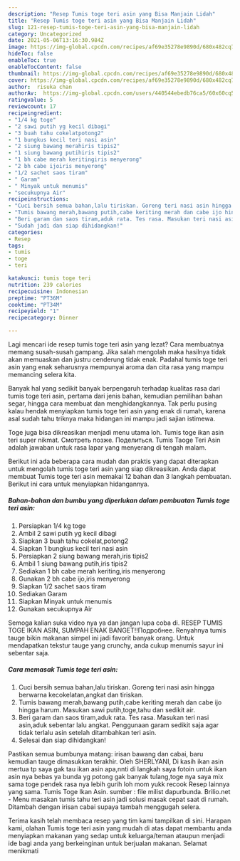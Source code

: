 ```yaml
---
description: "Resep Tumis toge teri asin yang Bisa Manjain Lidah"
title: "Resep Tumis toge teri asin yang Bisa Manjain Lidah"
slug: 121-resep-tumis-toge-teri-asin-yang-bisa-manjain-lidah
category: Uncategorized
date: 2021-05-06T13:16:30.984Z
image: https://img-global.cpcdn.com/recipes/af69e35278e9890d/680x482cq70/tumis-toge-teri-asin-foto-resep-utama.jpg
hideToc: false
enableToc: true
enableTocContent: false
thumbnail: https://img-global.cpcdn.com/recipes/af69e35278e9890d/680x482cq70/tumis-toge-teri-asin-foto-resep-utama.jpg
cover: https://img-global.cpcdn.com/recipes/af69e35278e9890d/680x482cq70/tumis-toge-teri-asin-foto-resep-utama.jpg
author:  risuka chan
authorAv:  https://img-global.cpcdn.com/users/440544ebedb76ca5/60x60cq50/avatar.jpg
ratingvalue: 5
reviewcount: 17
recipeingredient:
- "1/4 kg toge"
- "2 sawi putih yg kecil dibagi"
- "3 buah tahu cokelatpotong2"
- "1 bungkus kecil teri nasi asin"
- "2 siung bawang merahiris tipis2"
- "1 siung bawang putihiris tipis2"
- "1 bh cabe merah keritingiris menyerong"
- "2 bh cabe ijoiris menyerong"
- "1/2 sachet saos tiram"
- " Garam"
- " Minyak untuk menumis"
- "secukupnya Air"
recipeinstructions:
- "Cuci bersih semua bahan,lalu tiriskan. Goreng teri nasi asin hingga berwarna kecokelatan,angkat dan tiriskan."
- "Tumis bawang merah,bawang putih,cabe keriting merah dan cabe ijo hingga harum. Masukan sawi putih,toge,tahu dan sedikit air."
- "Beri garam dan saos tiram,aduk rata. Tes rasa. Masukan teri nasi asin,aduk sebentar lalu angkat. Penggunaan garam sedikit saja agar tidak terlalu asin setelah ditambahkan teri asin."
- "Sudah jadi dan siap dihidangkan!"
categories:
- Resep
tags:
- tumis
- toge
- teri

katakunci: tumis toge teri 
nutrition: 239 calories
recipecuisine: Indonesian
preptime: "PT36M"
cooktime: "PT34M"
recipeyield: "1"
recipecategory: Dinner

---
```



Lagi mencari ide resep tumis toge teri asin yang lezat? Cara membuatnya memang susah-susah gampang. Jika salah mengolah maka hasilnya tidak akan memuaskan dan justru cenderung tidak enak. Padahal tumis toge teri asin yang enak seharusnya mempunyai aroma dan cita rasa yang mampu memancing selera kita.


Banyak hal yang sedikit banyak berpengaruh terhadap kualitas rasa dari tumis toge teri asin, pertama dari jenis bahan, kemudian pemilihan bahan segar, hingga cara membuat dan menghidangkannya. Tak perlu pusing kalau hendak menyiapkan tumis toge teri asin yang enak di rumah, karena asal sudah tahu triknya maka hidangan ini mampu jadi sajian istimewa.

Toge juga bisa dikreasikan menjadi menu utama loh. Tumis toge ikan asin teri super nikmat. Смотреть позже. Поделиться. Tumis Taoge Teri Asin adalah jawaban untuk rasa lapar yang menyerang di tengah malam.


Berikut ini ada beberapa cara mudah dan praktis yang dapat diterapkan untuk mengolah tumis toge teri asin yang siap dikreasikan. Anda dapat membuat Tumis toge teri asin memakai 12 bahan dan 3 langkah pembuatan. Berikut ini cara untuk menyiapkan hidangannya.

<!--inarticleads1-->

##### Bahan-bahan dan bumbu yang diperlukan dalam pembuatan Tumis toge teri asin:

1. Persiapkan 1/4 kg toge
1. Ambil 2 sawi putih yg kecil dibagi
1. Siapkan 3 buah tahu cokelat,potong2
1. Siapkan 1 bungkus kecil teri nasi asin
1. Persiapkan 2 siung bawang merah,iris tipis2
1. Ambil 1 siung bawang putih,iris tipis2
1. Sediakan 1 bh cabe merah keriting,iris menyerong
1. Gunakan 2 bh cabe ijo,iris menyerong
1. Siapkan 1/2 sachet saos tiram
1. Sediakan  Garam
1. Siapkan  Minyak untuk menumis
1. Gunakan secukupnya Air


Semoga kalian suka video nya ya dan jangan lupa coba di. RESEP TUMIS TOGE IKAN ASIN, SUMPAH ENAK BANGET!!Подробнее. Renyahnya tumis tauge bikin makanan simpel ini jadi favorit banyak orang. Untuk mendapatkan tekstur tauge yang crunchy, anda cukup menumis sayur ini sebentar saja. 

<!--inarticleads2-->

##### Cara memasak Tumis toge teri asin:

1. Cuci bersih semua bahan,lalu tiriskan. Goreng teri nasi asin hingga berwarna kecokelatan,angkat dan tiriskan.
1. Tumis bawang merah,bawang putih,cabe keriting merah dan cabe ijo hingga harum. Masukan sawi putih,toge,tahu dan sedikit air.
1. Beri garam dan saos tiram,aduk rata. Tes rasa. Masukan teri nasi asin,aduk sebentar lalu angkat. Penggunaan garam sedikit saja agar tidak terlalu asin setelah ditambahkan teri asin.
1. Selesai dan siap dihidangkan!

Pastikan semua bumbunya matang: irisan bawang dan cabai, baru kemudian tauge dimasukkan terakhir. Oleh SHERLYANI, Di kasih ikan asin mertua tp saya gak tau ikan asin apa,nnti di langkah saya fotoin untuk ikan asin nya bebas ya bunda yg potong gak banyak tulang,toge nya saya mix sama toge pendek rasa nya lebih gurih loh mom yukk recook Resep lainnya yang sama. Tumis Toge Ikan Asin. sumber : file milist dapurbunda. Brilio.net - Menu masakan tumis tahu teri asin jadi solusi masak cepat saat di rumah. Ditambah dengan irisan cabai supaya tambah menggugah selera. 

Terima kasih telah membaca resep yang tim kami tampilkan di sini. Harapan kami, olahan Tumis toge teri asin yang mudah di atas dapat membantu anda menyiapkan makanan yang sedap untuk keluarga/teman ataupun menjadi ide bagi anda yang berkeinginan untuk berjualan makanan. Selamat menikmati
